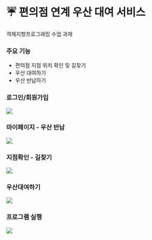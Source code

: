 # ☔ 편의점 연계 우산 대여 서비스
객체지향프로그래밍 수업 과제

### 주요 기능 
- 편의점 지점 위치 확인 및 길찾기
- 우산 대여하기
- 우산 반납하기

### 로그인/회원가입
<img src="https://user-images.githubusercontent.com/87884004/245731354-99cb48f9-d23c-4e8c-a482-626a47b8a84a.gif"></img>

### 마이페이지 - 우산 반납
<img src="https://user-images.githubusercontent.com/87884004/245731342-bb78e59b-bea0-4373-9a46-b3ce50e27278.gif"></img>

### 지점확인 - 길찾기
<img src="https://user-images.githubusercontent.com/87884004/245731592-1b77c771-239a-42cb-a624-bc93f2c67ccd.gif"></img>

### 우산대여하기
<img src="https://user-images.githubusercontent.com/87884004/245731351-e6d6274d-3d45-487b-a5f8-9a5dfde69259.gif"></img>

### 프로그램 실행
<img src="https://github.com/ckimzll/OOP-UmbrellaRentalServiceProject/issues/3#issue-1756397416"></img>
